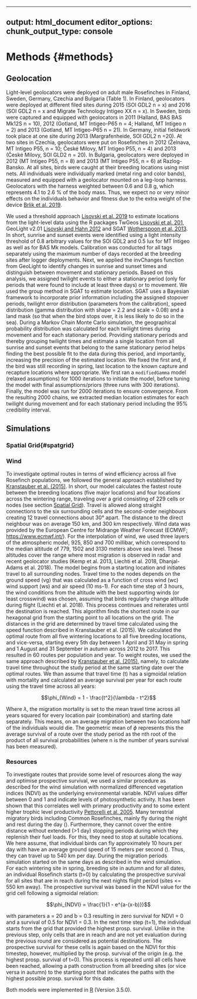 




---
output: html_document
editor_options: 
  chunk_output_type: console
---


# Methods {#methods}

## Geolocation

Light-level geolocators were deployed on adult male Rosefinches in Finland, Sweden, Germany, Czechia and Bulgaria (Table 1). In Finland, geolocators were deployed at different filed sites during 2015 (SOI GDL2 n = x) and 2016 (SOI GDL2 n = x and Migrate Technology Intigeo XX n = x). In Sweden, birds were captured and equipped with geolocators in 2011 (Halland, BAS BAS Mk12S n = 10), 2012 (Gotland, MT Intigeo-P65 n = 4; Halland, MT Intigeo n =  2) and  2013 (Gotland, MT Intigeo-P65 n = 21). In Germany, initial fieldwork took place at one site during 2013 (Margrafenheide, SOI GDL2 n =20). At two sites in Czechia, geolocators were put on Rosefinches in 2012 (Želnava, MT Intigeo P55, n = 10; České Milovy, MT Intigeo P55, n = 4) and 2013 (České Milovy, SOI GLD2 n = 20). In Bulgaria, geolocators were deployed in 2012 (MT Intigeo P55, n = 8) and 2013 (MT Intigeo P55, n = 6) at Razlog-Bansko. At all sites, birds were caught at their breeding locations using mist nets. All individuals were individually marked (metal ring and color bands), measured and equipped with a geolocator mounted on a leg-loop harness. Geolocators with the harness weighted between 0.6 and 0.8 g, which represents 4.1 to 2.6 % of the body mass. Thus, we expect no or very minor effects on the individuals behavior and fitness due to the extra weight of the device [Brlik et al. 2019](#brlik_jae_2019).

We used a threshold approach [Lisovski et al. 2019](#lisovski_2019) to estimate locations from the light-level data using the R packages TwGeos [Lisovski et al. 201](#lisovski_TWGeos_2015), GeoLight v2.01 [Lisovski and Hahn 2012](#lisovskis_hahn_2012) and SGAT [Wotherspoon et al. 2013](#wotherspoon_2013). In short, sunrise and sunset events were identified using a light intensity threshold of 0.8 arbitrary values for the SOI GDL2 and 0.5 lux for MT Intigeo as well as for BAS Mk models. Calibration was conducted for all tags separately using the maximum number of days recorded at the breeding sites after logger deployments. Next, we applied the invChanges function from GeoLight to identify changes in sunrise and sunset times and distinguish between movement and stationary periods. Based on this analysis, we assigned twilight events to either a stationary period (only for periods that were found to include at least three days) or to movement. We used the group method in SGAT to estimate location. SGAT uses a Bayesian framework to incorporate prior information including the assigned stopover periods, twilight error distribution (parameters from the calibration), speed distribution (gamma distribution with shape = 2.2 and scale = 0.08) and a land mask (so that when the bird stops over, it is less likely to do so in the sea). During a Markov Chain Monte Carlo simulation, the geographical probability distribution was calculated for each twilight times during movement and for each stationary period. Providing stationary periods and thereby grouping twilight times and estimate a single location from all sunrise and sunset events that belong to the same stationary period helps finding the best possible fit to the data during this period, and importantly, increasing the precision of the estimated location. We fixed the first and, if the bird was still recording in spring, last location to the known capture and recapture locations where appropriate. We first ran a `modifiedGamma` model (relaxed assumptions) for 1000 iterations to initiate the model, before tuning the model with final assumptions/priors (three runs with 300 iterations). Finally, the model was run for 2000 iterations to ensure convergence. From the resulting 2000 chains, we extracted median location estimates for each twilight during movement and for each stationary period including the 95% credibility interval.

## Simulations

### Spatial Grid{#spatgrid}


### Wind

To investigate optimal routes in terms of wind efficiency across all five Rosefinch populations, we followed the general approach established by [Kranstauber et al. (2015)](#kranstauber_2015). In short, our model calculates the fastest route between the breeding locations (five major locations) and four locations across the wintering range, traveling over a grid consisting of 229 cells or nodes (see section [Spatial Grid](#spatgrid)). Travel is allowed along straight connections to the six surrounding cells and the second-order neighbours creating 12 travel connections about 30° apart. The distance to the direct neighbour was on average 150 km, and 300 km respectively. Wind data was provided by the European Centre for Midrange Weather Forecast (ECMWF; https://www.ecmwf.int/). For the interpolation of wind, we used three layers of the atmospheric model, 925, 850 and 700 millibar, which correspond to the median altitude of 779, 1502 and 3130 meters above sea level. These altitudes cover the range where most migration is observed in radar and recent geolocator studies (Kemp et al. 2013, Liechti et al. 2018, Dhanjal-Adams et al. 2018).  The model begins from a starting location and initiates travel to all surrounding nodes. Travel time to the nodes depends on the ground speed (vg) that was calculated as a function of cross wind (wc) wind support (ws) and air speed (10 ms-1). For each time step of 3 hours, the wind conditions from the altitude with the best supporting winds (or least crosswind) was chosen, assuming that birds regularly change altitude during flight (Liechti et al. 2018). This process continues and reiterates until the destination is reached. This algorithm finds the shortest route in our hexagonal grid from the starting point to all locations on the grid. The distances in the grid are determined by travel time calculated using the speed function described in Kranstauber et al. (2015). We calculated the optimal route from all five wintering locations to all five breeding locations, and vice-versa, starting every 5th day between 1 April and 31 May in spring and 1 August and 31 September in autumn across 2012 to 2017. This resulted in 60 routes per population and year. To weight routes, we used the same approach described by [Kranstauber et al. (2015)](#kranstauber_2015), namely, to calculate travel time throughout the study period at the same starting date over the optimal routes. We than assume that travel time (t) has a sigmoidal relation with mortality and calculated an average survival per year for each route using the travel time across all years:

$$\phi_{Wind} = 1 - \frac{t^2}{\lambda - t^2}$$

Where $\lambda$, the migration mortality is set to the mean travel time across all years squared for every location pair (combination) and starting date separately. This means, on an average migration between two locations half of the individuals would die. The geometric mean of $\phi$ represents this the average survival of a route over the study period as the nth root of the product of all survival probabilities (where n is the number of years survival has been measured).


### Resources

To investigate routes that provide some level of resources along the way and optimise prospective survival, we used a similar procedure as described for the wind simulation with normalized differenced vegetation indices (NDVI) as the underlying environmental variable. NDVI values differ between 0 and 1 and indicate levels of photosynthetic activity. It has been shown that this correlates well with primary productivity and to some extent higher trophic level productivity [Pettorelli et al. 2005](#petorelli_2005). Many terrestrial migratory birds including Common Rosefinches, mainly fly during the night and rest during the day (). Furthermore, they cannot cover the entire distance without extended (>1 day) stopping periods during which they replenish their fuel loads. For this, they need to stop at suitable locations. We here assume, that individual birds can fly approximately 10 hours per day with have an average ground speed of 15 meters per second (). Thus, they can travel up to 540 km per day. During the migration periods simulation started on the same days as described in the wind simulation. For each wintering site in spring, breeding site in autumn and for all dates, an individual Rosefinch starts (t=0) by calculating the prospective survival for all sites that are in reach during the next nights flight period (sites <= 550 km away). The prospective survival was based in the NDVI value for the grid cell following a sigmoidal relation:

$$\phi_{NDVI} = \frac{1}{1 - e^{a-(x-b)}}$$

with parameters a = 20 and b = 0.3 resulting in zero survival for NDVI = 0 and a survival of 0.5 for NDVI = 0.3. In the next time step (t=1), the individual starts from the grid that provided the highest prosp. survival. Unlike in the previous step, only cells that are in reach and are not yet evaluation during the previous round are considered as potential destinations. The prospective survival for these cells is again based on the NDVI for this timestep, however, multiplied by the prosp. survival of the origin (e.g. the highest prosp. survival of t=0). This process is repeated until all cells have been reached, allowing a path construction from all breeding sites (or vice versa in autumn) to the starting point that indicates the paths with the highest possible prosp. survival for this date.


Both models were implemented in [R](#Rdev) (Version 3.5.0).
